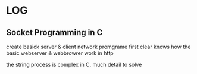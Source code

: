 # LOG

## Socket Programming in C

create basick server & client network promgrame
first clear knows how the basic webserver & webbrowrer work in http

the string process is complex in C, much detail to solve
